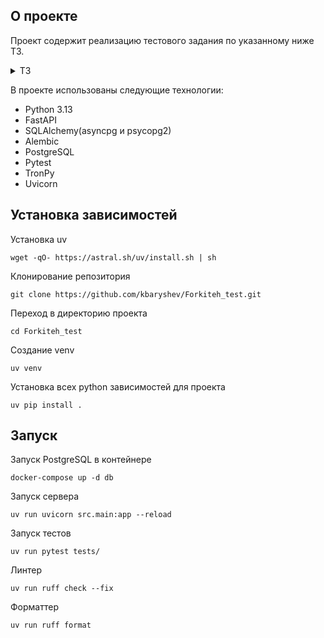 ## О проекте

Проект содержит реализацию тестового задания по указанному ниже ТЗ.

<details>

<summary>ТЗ</summary>

Написать микросервис, который будет выводить информацию по адресу в сети трон,
его bandwidth, energy, и баланс trx, ендпоинт должен принимать входные данные - адрес.
Каждый запрос писать в базу данных, с полями о том какой кошелек запрашивался.
Написать юнит/интеграционные тесты.

У сервиса 2 ендпоинта
- POST
- GET для получения списка последних записей из БД, включая пагинацию

2 теста
- интеграционный на ендпоинт
- юнит на запись в бд

Примечания: использовать FastAPI, аннотацию(typing), SQLAlchemy ORM,
для удобства взаимодействия с троном можно использовать tronpy, для тестов - Pytest.

</details>

В проекте иcпользованы следующие технологии:
- Python 3.13
- FastAPI
- SQLAlchemy(asyncpg и psycopg2)
- Alembic
- PostgreSQL
- Pytest
- TronPy
- Uvicorn

## Установка зависимостей

Установка uv
```shell
wget -qO- https://astral.sh/uv/install.sh | sh
```

Клонирование репозитория
```shell
git clone https://github.com/kbaryshev/Forkiteh_test.git
```

Переход в директорию проекта
```shell
cd Forkiteh_test
```

Создание venv
```shell
uv venv
```

Установка всех python зависимостей для проекта
```shell
uv pip install .
```

## Запуск

Запуск PostgreSQL в контейнере
```shell
docker-compose up -d db
```

Запуск сервера
```shell
uv run uvicorn src.main:app --reload
```

Запуск тестов
```shell
uv run pytest tests/
```

Линтер
```shell
uv run ruff check --fix
```

Форматтер
```shell
uv run ruff format 
```

